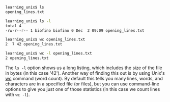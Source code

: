 ```bash
learning_unix$ ls
opening_lines.txt

learning_unix$ ls -l
total 4
-rw-r--r-- 1 biofino biofino 0 Dec  2 09:09 opening_lines.txt

learning_unix$ wc opening_lines.txt
2  7 42 opening_lines.txt

learning_unix$ wc -l opening_lines.txt
2 opening_lines.txt
```

The `ls -l` option shows us a long listing, which includes the size of the file in bytes (in this case '42'). Another way of finding this out is by using Unix's [wc][wc command] command (word count). By default this tells you many lines, words, and characters are in a specified file (or files), but you can use command-line options to give you just one of those statistics (in this case we count lines with `wc -l`).

[wc command]: https://en.wikipedia.org/wiki/Wc_(Unix)
    